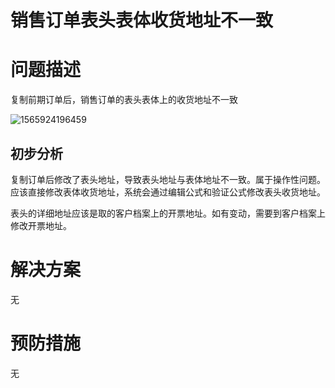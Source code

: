 # 销售订单表头表体收货地址不一致

# 问题描述

复制前期订单后，销售订单的表头表体上的收货地址不一致

![1565924196459](F:\我的坚果云\0当前工作目录\QAS\DOCS\imgs\1565924196459.png)



## 初步分析

复制订单后修改了表头地址，导致表头地址与表体地址不一致。属于操作性问题。应该直接修改表体收货地址，系统会通过编辑公式和验证公式修改表头收货地址。

表头的详细地址应该是取的客户档案上的开票地址。如有变动，需要到客户档案上修改开票地址。

# 解决方案

无

# 预防措施

无